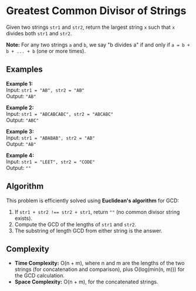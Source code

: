 # Greatest Common Divisor of Strings

Given two strings `str1` and `str2`, return the largest string `x` such that `x` divides both `str1` and `str2`.

**Note:** For any two strings `a` and `b`, we say "b divides a" if and only if `a = b + b + ... + b` (one or more times).

## Examples

**Example 1:**  
Input: `str1 = "AB", str2 = "AB"`  
Output: `"AB"`

**Example 2:**  
Input: `str1 = "ABCABCABC", str2 = "ABCABC"`  
Output: `"ABC"`

**Example 3:**  
Input: `str1 = "ABABAB", str2 = "AB"`  
Output: `"AB"`

**Example 4:**  
Input: `str1 = "LEET", str2 = "CODE"`  
Output: `""`

## Algorithm

This problem is efficiently solved using **Euclidean's algorithm** for GCD:

1. If `str1 + str2 !== str2 + str1`, return `""` (no common divisor string exists).
2. Compute the GCD of the lengths of `str1` and `str2`.
3. The substring of length GCD from either string is the answer.

## Complexity

- **Time Complexity:** O(n + m), where n and m are the lengths of the two strings (for concatenation and comparison), plus O(log(min(n, m))) for the GCD calculation.
- **Space Complexity:** O(n + m), for the concatenated strings.